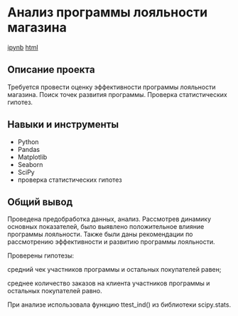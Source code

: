 # Анализ программы лояльности магазина

[ipynb](/sql-final-project/sql_final_project.ipynb) [html](/retail_analisys_project/retail_analysis_sns.html) 

## Описание проекта

 Требуется провести оценку эффективности программы лояльности магазина. Поиск точек развития программы. Проверка статистических гипотез.

## Навыки и инструменты

* Python
* Pandas
* Matplotlib
* Seaborn
* SciPy
* проверка статистических гипотез

## Общий вывод

Проведена предобработка данных, анализ. Рассмотрев динамику основных показателей, было выявлено положительное влияние программы лояльности. Также были даны рекомендации по рассмотрению эффективности и развитию программы лояльности.

Проверены гипотезы: 

средний чек участников программы и остальных покупателей равен; 

среднее количество заказов на клиента участников программы и остальных покупателей равно.

При анализе использовала функцию ttest_ind() из библиотеки scipy.stats. 
 

